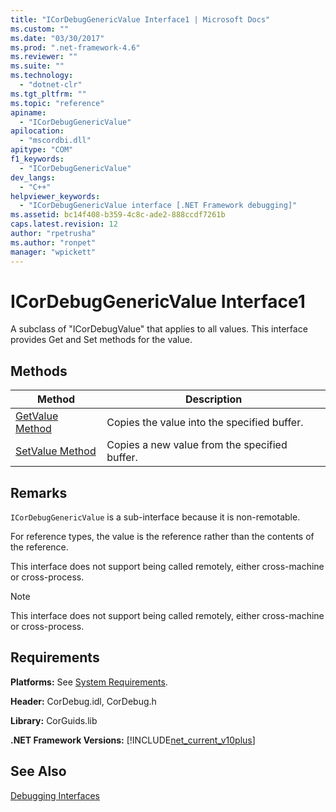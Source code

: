 ```yaml
---
title: "ICorDebugGenericValue Interface1 | Microsoft Docs"
ms.custom: ""
ms.date: "03/30/2017"
ms.prod: ".net-framework-4.6"
ms.reviewer: ""
ms.suite: ""
ms.technology: 
  - "dotnet-clr"
ms.tgt_pltfrm: ""
ms.topic: "reference"
apiname: 
  - "ICorDebugGenericValue"
apilocation: 
  - "mscordbi.dll"
apitype: "COM"
f1_keywords: 
  - "ICorDebugGenericValue"
dev_langs: 
  - "C++"
helpviewer_keywords: 
  - "ICorDebugGenericValue interface [.NET Framework debugging]"
ms.assetid: bc14f408-b359-4c8c-ade2-888ccdf7261b
caps.latest.revision: 12
author: "rpetrusha"
ms.author: "ronpet"
manager: "wpickett"
---
```

# ICorDebugGenericValue Interface1
A subclass of "ICorDebugValue" that applies to all values. This interface provides Get and Set methods for the value.  
  
## Methods  
  
|Method|Description|  
|------------|-----------------|  
|[GetValue Method](../../../../docs/framework/unmanaged-api/debugging/icordebuggenericvalue-getvalue-method.md)|Copies the value into the specified buffer.|  
|[SetValue Method](../../../../docs/framework/unmanaged-api/debugging/icordebuggenericvalue-setvalue-method.md)|Copies a new value from the specified buffer.|  
  
## Remarks  
 `ICorDebugGenericValue` is a sub-interface because it is non-remotable.  
  
 For reference types, the value is the reference rather than the contents of the reference.  
  
 This interface does not support being called remotely, either cross-machine or cross-process.  
  
> [!NOTE]
>  This interface does not support being called remotely, either cross-machine or cross-process.  
  
## Requirements  
 **Platforms:** See [System Requirements](../../../../docs/framework/getting-started/system-requirements.md).  
  
 **Header:** CorDebug.idl, CorDebug.h  
  
 **Library:** CorGuids.lib  
  
 **.NET Framework Versions:** [!INCLUDE[net_current_v10plus](../../../../includes/net-current-v10plus-md.md)]  
  
## See Also  
    
 [Debugging Interfaces](../../../../docs/framework/unmanaged-api/debugging/debugging-interfaces.md)